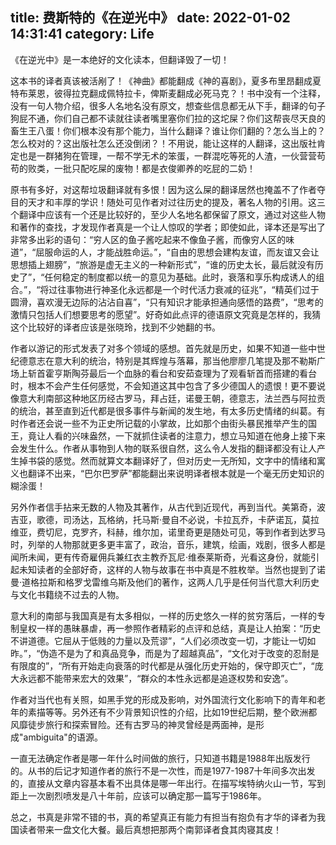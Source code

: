 title: 费斯特的《在逆光中》
date: 2022-01-02 14:31:41
category: Life
---

《在逆光中》是一本绝好的文化读本，但翻译毁了一切！

这本书的译者真该被活剐了！《神曲》都能翻成《神的喜剧》，夏多布里昂翻成夏特布莱恩，彼得拉克翻成佩特拉卡，俾斯麦翻成必死马克？！书中没有一个注释，没有一句人物介绍，很多人名地名没有原文，想查些信息都无从下手，翻译的句子狗屁不通，你们自己都不读就往读者嘴里塞你们拉的这坨屎？你们这帮丧尽天良的畜生王八蛋！你们根本没有那个能力，当什么翻译？谁让你们翻的？怎么当上的？怎么校对的？这出版社怎么还没倒闭？！不用说，能让这样的人翻译，这出版社肯定也是一群猪狗在管理，一帮不学无术的笨蛋，一群混吃等死的人渣，一伙营营苟苟的败类，一批只配吃屎的废物！都是衣俊卿养的吃屁的二奶！

原书有多好，对这帮垃圾翻译就有多恨！因为这么屎的翻译居然也掩盖不了作者夺目的天才和丰厚的学识！随处可见作者对过往历史的提及，著名人物的引用。这三个翻译中应该有一个还是比较好的，至少人名地名都保留了原文，通过对这些人物和著作的查找，才发现作者真是一个让人惊叹的学者；即使如此，译本还是写出了非常多出彩的语句：“穷人区的鱼子酱吃起来不像鱼子酱，而像穷人区的味道”，“屈服命运的人，才能战胜命运。”，“自由的思想会建构友谊，而友谊又会让思想插上翅膀”，“旅游是虚无主义的一种新形式”，“谁的历史太长，最后就没有历史了”，“任何稳定的制度都以统一的意见为基础。此时，衰落和享乐构成诱人的组合。”，“将过往事物进行神圣化永远都是一个时代活力衰减的征兆”，“精英们过于圆滑，喜欢漫无边际的沾沾自喜”，“只有知识才能承担通向感悟的路费”，“思考的激情只包括人们想要思考的愿望”。好奇如此点评的德语原文究竟是怎样的，我猜这个比较好的译者应该是张晓玲，找到不少她翻的书。

作者以游记的形式发表了对多个领域的感想。首先就是历史，如果不知道一些中世纪德意志在意大利的统治，特别是其辉煌与落幕，那当他廖廖几笔提及那不勒斯广场上斩首霍亨斯陶芬最后一个血脉的看台和安茹查理为了观看斩首而搭建的看台时，根本不会产生任何感觉，不会知道这其中包含了多少德国人的遗恨！更不要说像意大利南部这种地区历经古罗马，拜占廷，诺曼王朝，德意志，法兰西与阿拉贡的统治，甚至直到近代都是很多事件与新闻的发生地，有太多历史情绪的纠葛。有时作者还会说一些不为正史所记载的小掌故，比如那个由街头暴民推举产生的国王，竟让人看的兴味盎然，一下就抓住读者的注意力，想立马知道在他身上接下来会发生什么。作者从事物到人物的联系很自然，这么令人发指的翻译都没有让人产生掉书袋的感觉。然而就算文本翻译好了，但对历史一无所知，文字中的情绪和寓义也翻译不出来，“巴尔巴罗萨”都能翻出来说明译者根本就是一个毫无历史知识的糊涂蛋！

另外作者信手拈来无数的人物及其著作，从古代到近现代，再到当代。美第奇，波吉亚，歌德，司汤达，瓦格纳，托马斯·曼自不必说，卡拉瓦乔，卡萨诺瓦，莫拉维亚，费切尼，克罗齐，科赫，维尔加，诺里奇更是随处可见，等到作者到达罗马时，列举的人物那就更多更丰富了，政治，音乐，建筑，绘画，戏剧，很多人都是闻所未闻，更有传奇雇佣兵兼红衣主教乔瓦尼·维泰莱斯奇，光看这身份，就能引起未知读者的全部好奇，这样的人物与故事在书中真是不胜枚举。当然也提到了诺曼·道格拉斯和格罗戈雷维乌斯及他们的著作，这两人几乎是任何当代意大利历史与文化书籍绕不过去的人物。

意大利的南部与我国真是有太多相似，一样的历史悠久一样的贫穷落后，一样的专制皇权一样的愚昧暴虐，再一参照作者精彩的点评和总结，真是让人拍案：“历史不讲道德。它屈从于低贱的力量以及荒谬”，“人们必须改变一切，才能让一切如昨。”，“伪造不是为了和真品竞争，而是为了超越真品”，“文化对于改变的忍耐是有限度的”，“所有开始走向衰落的时代都是从强化历史开始的，保守即灭亡”，“庞大永远都不能带来宏大的效果”，“群众的本性永远都是追逐权势和安逸”。

作者对当代也有关照，如黑手党的形成及影响，对外国流行文化影响下的青年和老年的素描等等。另外还有不少背景知识性的介绍，比如19世纪后期，整个欧洲都风靡徒步旅行和探索冒险。还有古罗马的神灵曾经是两面神，是形成"ambiguita"的语源。

一直无法确定作者是哪一年什么时间做的旅行，只知道书籍是1988年出版发行的。从书的后记才知道作者的旅行不是一次性，而是1977-1987十年间多次出发的，直接从文章内容基本看不出具体是哪一年出行。在描写埃特纳火山一节，写到距上一次剧烈喷发是八十年前，应该可以确定那一篇写于1986年。

总之，书真是非常不错的书，真的希望真正有能力有担当有抱负有才华的译者为我国读者带来一盘文化大餐。最后真想把那两个南郭译者食其肉寝其皮！
